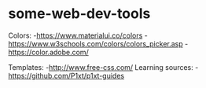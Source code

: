 # some-web-dev-tools

Colors:
  -https://www.materialui.co/colors
  -https://www.w3schools.com/colors/colors_picker.asp
  -https://color.adobe.com/
  
Templates:
  -http://www.free-css.com/
Learning sources:
  -https://github.com/P1xt/p1xt-guides
